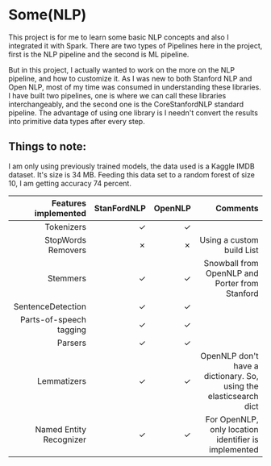 # Some(NLP)

This project is for me to learn some basic NLP concepts and also I integrated it with Spark.
There are two types of Pipelines here in the project, first is the NLP pipeline and
the second is ML pipeline.

But in this project, I actually wanted to work on the more on the NLP pipeline, and how to customize it.
As I was new to both Stanford NLP and Open NLP, most of my time was consumed in understanding these libraries.
I have built two pipelines, one is where we can call these libraries interchangeably, and
the second one is the CoreStanfordNLP standard pipeline. The advantage of using one library is I needn't convert the results into primitive data types after every step.

## Things to note:

I am only using previously trained models, the data used is a Kaggle IMDB dataset. It's size is 34 MB. Feeding this data set to a random forest 
of size 10, I am getting accuracy 74 percent.


Features implemented |  StanFordNLP | OpenNLP | Comments |
--------------------:|-------------:|--------:|---------:|
Tokenizers           |                ✓                  |             ✓             |
StopWords Removers   |                ✗                  |             ✗             |  Using a custom build List 
Stemmers             |                ✓                  |             ✓             |  Snowball from OpenNLP and Porter from Stanford                                                                         
SentenceDetection           |                ✓                  |             ✓             |
Parts-of-speech tagging     |                ✓                  |             ✓             |
Parsers                     |                ✓                  |             ✓             |
Lemmatizers                 |                ✓                  |             ✓             |  OpenNLP don't have a dictionary. So, using the elasticsearch dict
Named Entity Recognizer     |                ✓                  |             ✓             |  For OpenNLP, only location identifier is implemented
